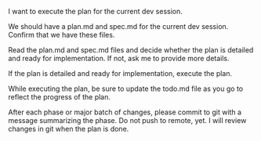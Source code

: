 I want to execute the plan for the current dev session.

We should have a plan.md and spec.md for the current dev session. Confirm that we have these files.

Read the plan.md and spec.md files and decide whether the plan is detailed and ready for implementation. If not, ask me to provide more details.

If the plan is detailed and ready for implementation, execute the plan.

While executing the plan, be sure to update the todo.md file as you go to reflect the progress of the plan.

After each phase or major batch of changes, please commit to git with a message summarizing the phase. Do not push to remote, yet. I will review changes in git when the plan is done.
